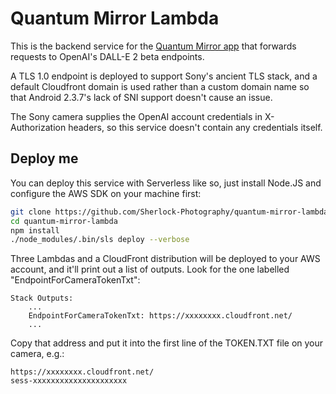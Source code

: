 # Quantum Mirror Lambda

This is the backend service for the [Quantum Mirror app](https://github.com/Sherlock-Photography/QuantumMirror)
that forwards requests to OpenAI's DALL-E 2 beta endpoints.

A TLS 1.0 endpoint is deployed to support Sony's ancient TLS stack, and a default Cloudfront domain is used rather than 
a custom domain name so that Android 2.3.7's lack of SNI support doesn't cause an issue.

The Sony camera supplies the OpenAI account credentials in X-Authorization headers, so this service doesn't contain
any credentials itself.

## Deploy me

You can deploy this service with Serverless like so, just install Node.JS and configure the AWS SDK on your machine
first:

```bash
git clone https://github.com/Sherlock-Photography/quantum-mirror-lambda.git
cd quantum-mirror-lambda
npm install
./node_modules/.bin/sls deploy --verbose
```

Three Lambdas and a CloudFront distribution will be deployed to your AWS account, and it'll print out a list of outputs.
Look for the one labelled "EndpointForCameraTokenTxt":

    Stack Outputs:
        ...
        EndpointForCameraTokenTxt: https://xxxxxxxx.cloudfront.net/
        ...
   
Copy that address and put it into the first line of the TOKEN.TXT file on your camera, e.g.:

    https://xxxxxxxx.cloudfront.net/
    sess-xxxxxxxxxxxxxxxxxxxxx
